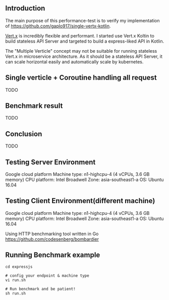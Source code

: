 ## Introduction
The main purpose of this performance-test is to verify my implementation of https://github.com/gaplo917/single-vertx-kotlin.

[Vert.x](http://vertx.io/) is incredibly flexible and performant. I started use
Vert.x Koltin to build stateless API Server and targeted to build a express-liked API in Kotlin.

The "Multiple Verticle" concept may not be suitable for running stateless
Vert.x in microservice architecture. As it should be a stateless API Server,
it can scale horizontal easily and automatically scale by kubernetes.

## Single verticle + Coroutine handling all request
TODO

## Benchmark result
TODO

## Conclusion
TODO


## Testing Server Environment
Google cloud platform
Machine type: n1-highcpu-4 (4 vCPUs, 3.6 GB memory)
CPU platform: Intel Broadwell
Zone: asia-southeast1-a
OS: Ubuntu 16.04


## Testing Client Environment(different machine)
Google cloud platform
Machine type: n1-highcpu-4 (4 vCPUs, 3.6 GB memory)
CPU platform: Intel Broadwell
Zone: asia-southeast1-a
OS: Ubuntu 16.04

Using HTTP benchmarking tool written in Go
https://github.com/codesenberg/bombardier


## Running Benchmark example
```
cd expressjs

# config your endpoint & machine type
vi run.sh

# Run benchmark and be patient!
sh run.sh
```
